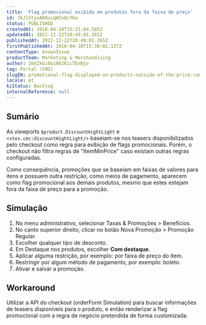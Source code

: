```yaml
---
title: 'Flag promocional exibida em produtos fora da faixa de preço'
id: 7kJl5tyxAAOoiqW2sQcY6u
status: PUBLISHED
createdAt: 2018-04-10T15:21:04.585Z
updatedAt: 2022-12-22T20:49:01.265Z
publishedAt: 2022-12-22T20:49:01.265Z
firstPublishedAt: 2018-04-10T15:30:02.137Z
contentType: knownIssue
productTeam: Marketing & Merchandising
author: 2mXZkbi0oi061KicTExNjo
tag: Portal (CMS)
slugEN: promotional-flag-displayed-on-products-outside-of-the-price-range
locale: pt
kiStatus: Backlog
internalReference: null
---
```


## Sumário

As viewports `$product.DiscountHightLight` e `<vtex.cmc:discountHightLight/>` baseiam-se nos teasers disponibilizados pelo checkout como regra para exibição de flags promocionais. Porém, o checkout não filtra regras de "ItemMinPrice" caso existam outras regras configuradas.

Como consequência, promoções que se baseiam em faixas de valores para itens e possuem outra restrição, como meios de pagamento, aparecem como flag promocional aos demais produtos, mesmo que estes estejam fora da faixa de preço para a promoção.

## Simulação

1. No menu administrativo, selecionar Taxas & Promoções > Benefícios.
2. No canto superior direito, clicar no botão Nova Promoção > Promoção Regular.
3. Escolher qualquer tipo de desconto.
4. Em Destaque nos produtos, escolher __Com destaque__.
5. Aplicar alguma restrição, por exemplo: por faixa de preço do item.
6. Restringir por algum método de pagamento, por exemplo: boleto.
7. Ativar e salvar a promoção.

## Workaround

Utilizar a API do checkout (orderForm Simulation) para buscar informações de teasers disponíveis para o produto, e então renderizar a flag promocional com a regra de negócio pretendida de forma customizada.

